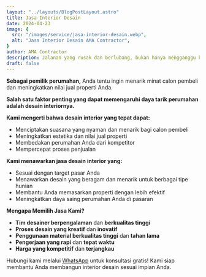 ```yaml
---
layout: "../layouts/BlogPostLayout.astro"
title: Jasa Interior Desain
date: 2024-04-23
image: {
  src: "/images/service/jasa-interior-desain.webp",
  alt: "Jasa Interior Desain AMA Contractor",
}
author: AMA Contractor
description: Jalanan yang rusak dan berlubang, bukan hanya mengganggu kenyamanan warga, tapi juga menghambat akses dan menghambat kemajuan ekonomi daerah Anda. Jasa Pengaspalan Jalan Profesional kami hadir untuk membantu Anda mewujudkan jalan halus dan tahan
draft: false
---
```


**Sebagai pemilik perumahan,** Anda tentu ingin menarik minat calon pembeli dan meningkatkan nilai jual properti Anda.

**Salah satu faktor penting yang dapat memengaruhi daya tarik perumahan adalah desain interiornya.**

**Kami mengerti bahwa desain interior yang tepat dapat:**

-   Menciptakan suasana yang nyaman dan menarik bagi calon pembeli
-   Meningkatkan estetika dan nilai jual properti
-   Membedakan perumahan Anda dari kompetitor
-   Mempercepat proses penjualan

**Kami menawarkan jasa desain interior yang:**

-   Sesuai dengan target pasar Anda
-   Menawarkan desain yang beragam dan menarik untuk berbagai tipe hunian
-   Membantu Anda memasarkan properti dengan lebih efektif
-   Meningkatkan daya saing perumahan Anda di pasaran

**Mengapa Memilih Jasa Kami?**

-   **Tim desainer berpengalaman** dan **berkualitas tinggi**
-   **Proses desain yang kreatif** dan **inovatif**
-   **Penggunaan material berkualitas tinggi** dan **tahan lama**
-   **Pengerjaan yang rapi** dan **tepat waktu**
-   **Harga yang kompetitif** dan **terjangkau**

Hubungi kami melalui [WhatsApp](https://api.whatsapp.com/send?phone=6285780007121&text=Halo%20saya%20ingin%20konsultasi%20tentang) untuk konsultasi gratis! Kami siap membantu Anda membangun interior desain sesuai impian Anda.